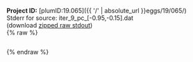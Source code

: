**Project ID:** [plumID:19.065]({{ '/' | absolute_url }}eggs/19/065/)  
Stderr for source:  iter_9_pc_[-0.95,-0.15].dat   
(download [zipped raw stdout](iter_9_pc_[-0.95,-0.15].dat.plumed_master.stdout.txt.zip))  
{% raw %}
<pre>
</pre>
{% endraw %}
